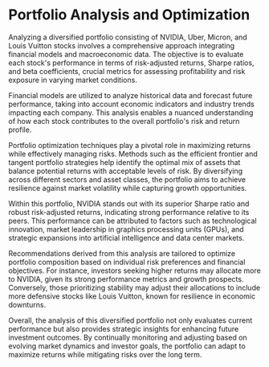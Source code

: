 # Portfolio Analysis and Optimization
Analyzing a diversified portfolio consisting of NVIDIA, Uber, Micron, and Louis Vuitton stocks involves a comprehensive approach integrating financial models and macroeconomic data. The objective is to evaluate each stock's performance in terms of risk-adjusted returns, Sharpe ratios, and beta coefficients, crucial metrics for assessing profitability and risk exposure in varying market conditions.

Financial models are utilized to analyze historical data and forecast future performance, taking into account economic indicators and industry trends impacting each company. This analysis enables a nuanced understanding of how each stock contributes to the overall portfolio's risk and return profile.

Portfolio optimization techniques play a pivotal role in maximizing returns while effectively managing risks. Methods such as the efficient frontier and tangent portfolio strategies help identify the optimal mix of assets that balance potential returns with acceptable levels of risk. By diversifying across different sectors and asset classes, the portfolio aims to achieve resilience against market volatility while capturing growth opportunities.

Within this portfolio, NVIDIA stands out with its superior Sharpe ratio and robust risk-adjusted returns, indicating strong performance relative to its peers. This performance can be attributed to factors such as technological innovation, market leadership in graphics processing units (GPUs), and strategic expansions into artificial intelligence and data center markets.

Recommendations derived from this analysis are tailored to optimize portfolio composition based on individual risk preferences and financial objectives. For instance, investors seeking higher returns may allocate more to NVIDIA, given its strong performance metrics and growth prospects. Conversely, those prioritizing stability may adjust their allocations to include more defensive stocks like Louis Vuitton, known for resilience in economic downturns.

Overall, the analysis of this diversified portfolio not only evaluates current performance but also provides strategic insights for enhancing future investment outcomes. By continually monitoring and adjusting based on evolving market dynamics and investor goals, the portfolio can adapt to maximize returns while mitigating risks over the long term.
